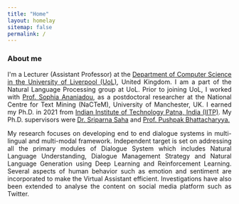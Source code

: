 ```yaml
---
title: "Home"
layout: homelay
sitemap: false
permalink: /
---
```



### About me

<p style="text-align:justify">I'm a Lecturer (Assistant Professor) at
            the <a href="https://www.liverpool.ac.uk/computer-science/" target="_blank">Department
              of Computer Science in the University of Liverpool (UoL)</a>,
            United Kingdom. I am a part of the Natural Language Processing group
            at UoL. Prior to joining UoL, I worked with <a href="https://www.research.manchester.ac.uk/portal/sophia.ananiadou.html"
              target="_blank">Prof.
              Sophia Ananiadou</a>, as a postdoctoral researcher at the National
            Centre for Text Mining (NaCTeM), University of Manchester, UK. I
            earned my Ph.D. in 2021 from <a href="https://www.iitp.ac.in/" target="_blank">Indian
              Institute of Technology Patna, India (IITP)</a>. My Ph.D.
            supervisors were <a href="https://www.iitp.ac.in/%7Esriparna/" target="_blank">Dr.
              Sriparna Saha</a> and <a href="https://www.cse.iitb.ac.in/%7Epb/"
              target="_blank">
              Prof. Pushpak Bhattacharyya.</a></p>

<p style="text-align:justify">My research focuses on developing end to
            end dialogue systems in multi-lingual and multi-modal framework.
            Independent target is set on addressing all the primary modules of
            Dialogue System which includes Natural Language Understanding,
            Dialogue Management Strategy and Natural Language Generation using
            Deep Learning and Reinforcement Learning. Several aspects of human
            behavior such as emotion and sentiment are incorporated to make the
            Virtual Assistant efficient. Investigations have also been extended
            to analyse the content on social media platform such as Twitter.</p>

<!-- <div class="container">
<div class="row">
<center>
<img src="{{ site.url }}{{ site.baseurl }}/images/banner.jpg" width="100%"/><br/>
Examples of Feynman diagrams. <br/>
Feynman R., The theory of positrons. <i>Phys. Rev.</i> (1949)
</center>
</div>
</div>
<br/> -->



